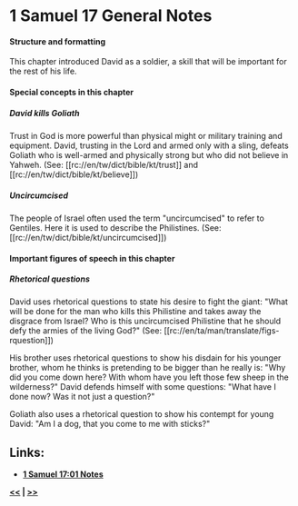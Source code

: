 # 1 Samuel 17 General Notes #

#### Structure and formatting ####

This chapter introduced David as a soldier, a skill that will be important for the rest of his life. 

#### Special concepts in this chapter ####

##### David kills Goliath #####
Trust in God is more powerful than physical might or military training and equipment. David, trusting in the Lord and armed only with a sling, defeats Goliath who is well-armed and physically strong but who did not believe in Yahweh. (See: [[rc://en/tw/dict/bible/kt/trust]] and [[rc://en/tw/dict/bible/kt/believe]])

##### Uncircumcised #####

The people of Israel often used the term "uncircumcised" to refer to Gentiles. Here it is used to describe the Philistines. (See: [[rc://en/tw/dict/bible/kt/uncircumcised]])

#### Important figures of speech in this chapter ####

##### Rhetorical questions #####
David uses rhetorical questions to state his desire to fight the giant: "What will be done for the man who kills this Philistine and takes away the disgrace from Israel? Who is this uncircumcised Philistine that he should defy the armies of the living God?" (See: [[rc://en/ta/man/translate/figs-rquestion]])

His brother uses rhetorical questions to show his disdain for his younger brother, whom he thinks is pretending to be bigger than he really is:  "Why did you come down here? With whom have you left those few sheep in the wilderness?" David defends himself with some questions: "What have I done now? Was it not just a question?"

Goliath also uses a rhetorical question to show his contempt for young David: "Am I a dog, that you come to me with sticks?"															 		

## Links: ##

* __[1 Samuel 17:01 Notes](./01.md)__

__[<<](../16/intro.md) | [>>](../18/intro.md)__
